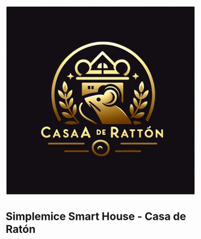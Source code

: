 <p align="center">
  <img width="500" height="500" src="https://github.com/simplemice/home_assistant/blob/main/screenshot/logo.jpg">

# Simplemice Smart House - Casa de Ratón

</p>
